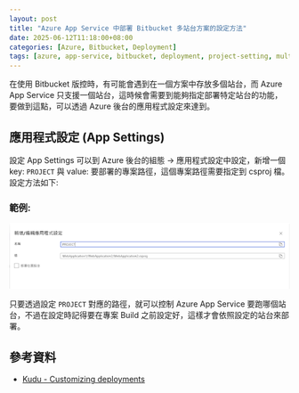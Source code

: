 ```yaml
---
layout: post
title: "Azure App Service 中部署 Bitbucket 多站台方案的設定方法"
date: 2025-06-12T11:18:00+08:00
categories: [Azure, Bitbucket, Deployment]
tags: [azure, app-service, bitbucket, deployment, project-setting, multi-site]
---
```


在使用 Bitbucket 版控時，有可能會遇到在一個方案中存放多個站台，而 Azure App Service 只支援一個站台，這時候會需要到能夠指定部署特定站台的功能，要做到這點，可以透過 Azure 後台的應用程式設定來達到。

## 應用程式設定 (App Settings)

設定 App Settings 可以到 Azure 後台的組態 → 應用程式設定中設定，新增一個 key: `PROJECT` 與 value: 要部署的專案路徑，這個專案路徑需要指定到 csproj 檔。設定方法如下:

### 範例:

![Azure App Service PROJECT 設定範例](/assets/images/azure/app-service/project-setting-example.png)

只要透過設定 `PROJECT` 對應的路徑，就可以控制 Azure App Service 要跑哪個站台，不過在設定時記得要在專案 Build 之前設定好，這樣才會依照設定的站台來部署。

## 參考資料

- [Kudu - Customizing deployments](https://github.com/projectkudu/kudu/wiki/Customizing-deployments)
